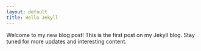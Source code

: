 ```yaml
---
layout: default
title: Hello Jekyll
---
```



Welcome to my new blog post! This is the first post on my Jekyll blog. Stay tuned for more updates and interesting content.